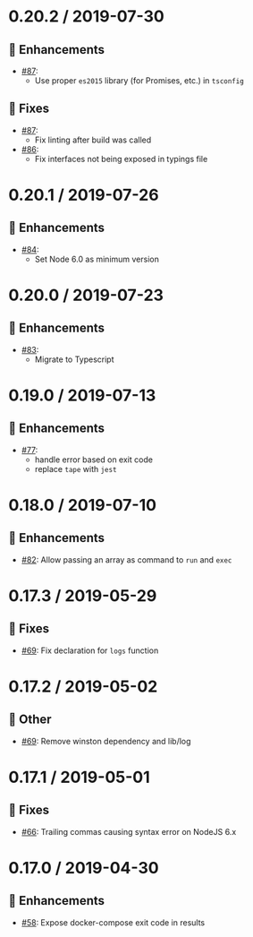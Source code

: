 # 0.20.2 / 2019-07-30

## :tada: Enhancements

* [#87](https://github.com/PDMLab/docker-compose/pull/87):
  * Use proper `es2015` library (for Promises, etc.) in `tsconfig`

## :bug: Fixes

* [#87](https://github.com/PDMLab/docker-compose/pull/87):
  * Fix linting after build was called
* [#86](https://github.com/PDMLab/docker-compose/pull/86):
  * Fix interfaces not being exposed in typings file

# 0.20.1 / 2019-07-26

## :tada: Enhancements

* [#84](https://github.com/PDMLab/docker-compose/pull/84):
  * Set Node 6.0 as minimum version

# 0.20.0 / 2019-07-23

## :tada: Enhancements

* [#83](https://github.com/PDMLab/docker-compose/pull/83):
  * Migrate to Typescript

# 0.19.0 / 2019-07-13

## :tada: Enhancements

* [#77](https://github.com/PDMLab/docker-compose/pull/77):
  * handle error based on exit code
  * replace `tape` with `jest`

# 0.18.0 / 2019-07-10

## :tada: Enhancements

* [#82](https://github.com/PDMLab/docker-compose/pull/82): Allow passing an array as command to `run` and `exec`

# 0.17.3 / 2019-05-29

## :bug: Fixes

* [#69](https://github.com/PDMLab/docker-compose/pull/76): Fix declaration for `logs` function

# 0.17.2 / 2019-05-02

## :nut_and_bolt: Other

* [#69](https://github.com/PDMLab/docker-compose/issues/69): Remove winston dependency and lib/log

# 0.17.1 / 2019-05-01

## :bug: Fixes

* [#66](https://github.com/PDMLab/docker-compose/issues/66): Trailing commas causing syntax error on NodeJS 6.x

# 0.17.0 / 2019-04-30

## :tada: Enhancements

* [#58](https://github.com/PDMLab/docker-compose/issues/58): Expose docker-compose exit code in results
